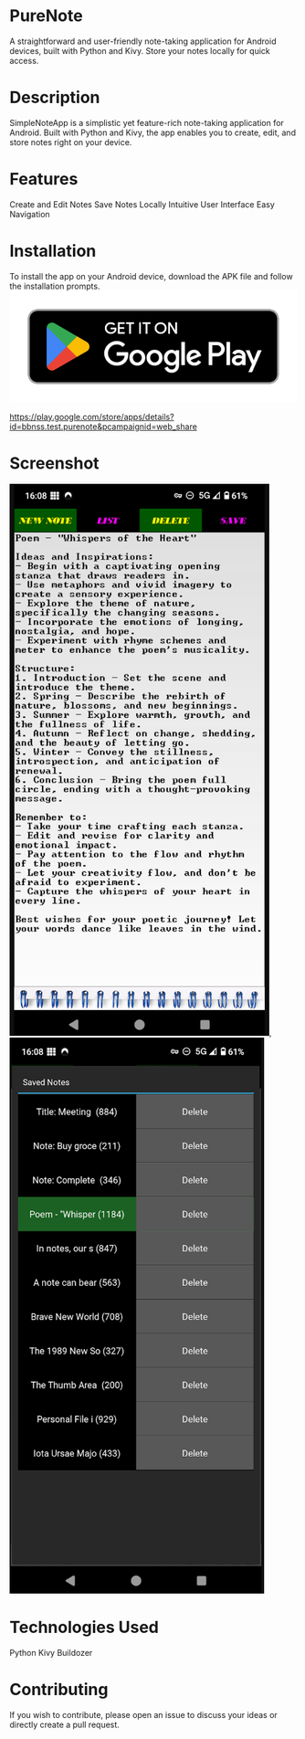 # PureNote
A straightforward and user-friendly note-taking application for Android devices, built with Python and Kivy. Store your notes locally for quick access.

# Description
SimpleNoteApp is a simplistic yet feature-rich note-taking application for Android. Built with Python and Kivy, the app enables you to create, edit, and store notes right on your device.

# Features
Create and Edit Notes
Save Notes Locally
Intuitive User Interface
Easy Navigation

# Installation
To install the app on your Android device, download the APK file and follow the installation prompts.
[![Play Store](images/google-play-badge-PureNote.png)](https://play.google.com/store/apps/details?id=bbnss.test.purenote&pcampaignid=web_share)

https://play.google.com/store/apps/details?id=bbnss.test.purenote&pcampaignid=web_share

# Screenshot
![Screenshot dell'app](images/Screenshot_PureNote.png), ![Screenshot dell'app](images/Screenshot2_PureNote.png)


# Technologies Used
Python
Kivy
Buildozer

# Contributing
If you wish to contribute, please open an issue to discuss your ideas or directly create a pull request.
